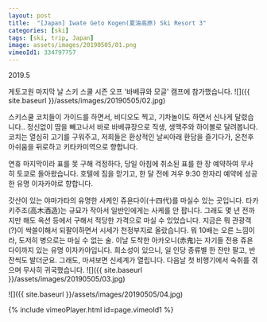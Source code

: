 ```yaml
---
layout: post
title:  "[Japan] Iwate Geto Kogen(夏油高原) Ski Resort 3"
categories: [ski]
tags: [ski, trip, Japan]
image: assets/images/20190505/01.png
vimeoId1: 334797757
---
```


2019.5

게토고원 마지막 날 스키 스쿨 시즌 오프 '바베큐와 모글' 캠프에 참가했습니다.
![]({{ site.baseurl }}/assets/images/20190505/02.jpg)


스키스쿨 코치들이 가이드를 하면서, 비디오도 찍고, 기차놀이도 하면서 신나게 달렸습니다..
정신없이 땀을 빼고나서 바로 바베큐장으로 직생, 생맥주와 하이볼로 달려봅니다.
코치는 열심히 고기를 구워주고, 저희들은 환상적인 날씨아래 환담을 즐기다가, 온천후 아쉬움을 뒤로하고 키타카미역으로 향합니다.


연휴 마지막이라 표를 못 구해 걱정하다, 당일 아침에 취소된 표를 한 장 예약하여 무사히 토쿄로 돌아왔습니다.
호텔에 짐을 맏기고, 한 달 전에 겨우 9:30 한자리 예약에 성공한 유명 이자카야로 향합니다.

갓산이 있는 야마가타의 유명한 사케인 쥬욘다이(十四代)를 마실수 있는 곳입니다.
타카키주조(高木酒造)는 규묘가 작아서 일반인에게는 사케를 안 팝니다.
그래도 몇 년 전까지만 해도 옥션 등에서 구해서 적당한 가격으로 마실 수 있었습니다.
지금은 뭐 관광객(?)이 싹쓸이해서 되팔이하면서 시세가 천정부지로 올랐습니다.
뭐 10배는 오른 느낌이라, 도저히 병으로는 마실 수 없는 술.
이날 도착한 아카오니(赤鬼)는 자기들 전용 쥬욘다이까지 있는 유명 이자카야입니다.
희소성이 있으니, 일 인당 종류별 한 잔만 팔고, 반 잔씩도 발더군요.
그래도, 마셔보면 신세계가 열립니다.
다음날 첫 비행기에서 숙취를 겪으며 무사히 귀국했습니다.
![]({{ site.baseurl }}/assets/images/20190505/03.jpg)

![]({{ site.baseurl }}/assets/images/20190505/04.jpg)


{% include vimeoPlayer.html id=page.vimeoId1 %}
